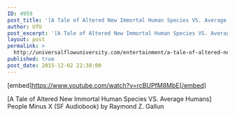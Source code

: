 ```yaml
---
ID: 4959
post_title: '[A Tale of Altered New Immortal Human Species VS. Average Humans] People Minus X (Audiobook)'
author: UfU
post_excerpt: '[A Tale of Altered New Immortal Human Species VS. Average Humans] People Minus X (SF Audiobook) by Raymond Z. Gallun'
layout: post
permalink: >
  http://universalflowuniversity.com/entertainment/a-tale-of-altered-new-immortal-human-species-vs-average-humans-people-minus-x-audiobook/
published: true
post_date: 2015-12-02 22:38:00
---
```

[embed]https://www.youtube.com/watch?v=rcBUPfM8MbE[/embed]<br>
<p>[A Tale of Altered New Immortal Human Species VS. Average Humans] People Minus X (SF Audiobook) by Raymond Z. Gallun</p>